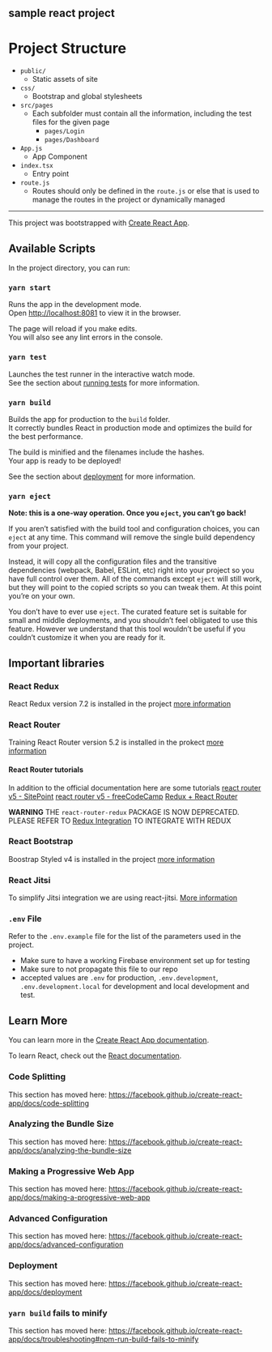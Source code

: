 sample react project
-------------


# Project Structure
- `public/`
    - Static assets of site
- `css/`
    - Bootstrap and global stylesheets
- `src/pages`
    - Each subfolder must contain all the information, including the test files for the given page
        - `pages/Login`
        - `pages/Dashboard`
- `App.js`
    - App Component
- `index.tsx`
    - Entry point
- `route.js`
    - Routes should only be defined in the `route.js` or else that is used to manage the routes in the project or dynamically managed


--------------

This project was bootstrapped with [Create React App](https://github.com/facebook/create-react-app).

## Available Scripts

In the project directory, you can run:

### `yarn start`

Runs the app in the development mode.<br />
Open [http://localhost:8081](http://localhost:8081) to view it in the browser.

The page will reload if you make edits.<br />
You will also see any lint errors in the console.

### `yarn test`

Launches the test runner in the interactive watch mode.<br />
See the section about [running tests](https://facebook.github.io/create-react-app/docs/running-tests) for more information.

### `yarn build`

Builds the app for production to the `build` folder.<br />
It correctly bundles React in production mode and optimizes the build for the best performance.

The build is minified and the filenames include the hashes.<br />
Your app is ready to be deployed!

See the section about [deployment](https://facebook.github.io/create-react-app/docs/deployment) for more information.

### `yarn eject`

**Note: this is a one-way operation. Once you `eject`, you can’t go back!**

If you aren’t satisfied with the build tool and configuration choices, you can `eject` at any time. This command will remove the single build dependency from your project.

Instead, it will copy all the configuration files and the transitive dependencies (webpack, Babel, ESLint, etc) right into your project so you have full control over them. All of the commands except `eject` will still work, but they will point to the copied scripts so you can tweak them. At this point you’re on your own.

You don’t have to ever use `eject`. The curated feature set is suitable for small and middle deployments, and you shouldn’t feel obligated to use this feature. However we understand that this tool wouldn’t be useful if you couldn’t customize it when you are ready for it.

## Important libraries

### React Redux
React Redux version 7.2 is installed in the project [more information](https://react-redux.js.org)

### React Router
Training React Router version 5.2 is installed in the prokect [more information](https://github.com/ReactTraining/react-router)

#### React Router tutorials
In addition to the official documentation here are some tutorials
[react router v5 - SitePoint](https://www.sitepoint.com/react-router-complete-guide/)
[react router v5 - freeCodeCamp](https://www.freecodecamp.org/news/react-router-in-5-minutes/)
[Redux + React Router](https://redux.js.org/advanced/usage-with-react-router)

**WARNING** THE `react-router-redux` PACKAGE IS NOW DEPRECATED. PLEASE REFER TO [Redux Integration](https://reacttraining.com/react-router/web/guides/redux-integration) TO INTEGRATE WITH REDUX

### React Bootstrap
Boostrap Styled v4 is installed in the project [more information](https://github.com/bootstrap-styled/v4)

### React Jitsi
To simplify Jitsi integration we are using react-jitsi. [More information](https://github.com/gatteo/react-jitsi#readme)

### `.env` File
Refer to the `.env.example` file for the list of the parameters used in the project.

* Make sure to have a working Firebase environment set up for testing
* Make sure to not propagate this file to our repo
* accepted values are `.env` for production, `.env.development`, `.env.development.local` for development and local development and test.

## Learn More

You can learn more in the [Create React App documentation](https://facebook.github.io/create-react-app/docs/getting-started).

To learn React, check out the [React documentation](https://reactjs.org/).

### Code Splitting

This section has moved here: https://facebook.github.io/create-react-app/docs/code-splitting

### Analyzing the Bundle Size

This section has moved here: https://facebook.github.io/create-react-app/docs/analyzing-the-bundle-size

### Making a Progressive Web App

This section has moved here: https://facebook.github.io/create-react-app/docs/making-a-progressive-web-app

### Advanced Configuration

This section has moved here: https://facebook.github.io/create-react-app/docs/advanced-configuration

### Deployment

This section has moved here: https://facebook.github.io/create-react-app/docs/deployment

### `yarn build` fails to minify

This section has moved here: https://facebook.github.io/create-react-app/docs/troubleshooting#npm-run-build-fails-to-minify
